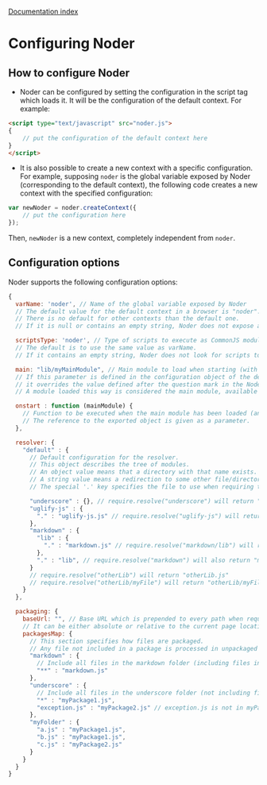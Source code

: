 [Documentation index](index.md)

# Configuring Noder

## How to configure Noder

* Noder can be configured by setting the configuration in the script tag which loads it.
It will be the configuration of the default context.
For example:

```html
<script type="text/javascript" src="noder.js">
{
	// put the configuration of the default context here
}
</script>
```

* It is also possible to create a new context with a specific configuration.
For example, supposing ``noder`` is the global variable exposed by Noder (corresponding to the default context),
the following code creates a new context with the specified configuration:

```js
var newNoder = noder.createContext({
	// put the configuration here
});
```

Then, ``newNoder`` is a new context, completely independent from ``noder``.

## Configuration options

Noder supports the following configuration options:

```js
{
  varName: 'noder', // Name of the global variable exposed by Noder
  // The default value for the default context in a browser is "noder".
  // There is no default for other contexts than the default one.
  // If it is null or contains an empty string, Noder does not expose any global variable.

  scriptsType: 'noder', // Type of scripts to execute as CommonJS modules.
  // The default is to use the same value as varName.
  // If it contains an empty string, Noder does not look for scripts to execute as modules.

  main: "lib/myMainModule", // Main module to load when starting (with an optional method to call).
  // If this parameter is defined in the configuration object of the default context,
  // it overrides the value defined after the question mark in the Noder script tag.
  // A module loaded this way is considered the main module, available through require.main.

  onstart : function (mainModule) {
    // Function to be executed when the main module has been loaded (and the optional method called).
    // The reference to the exported object is given as a parameter.
  },

  resolver: {
    "default" : {
      // Default configuration for the resolver.
      // This object describes the tree of modules.
      // An object value means that a directory with that name exists.
      // A string value means a redirection to some other file/directory
      // The special '.' key specifies the file to use when requiring the directory.

      "underscore" : {}, // require.resolve("underscore") will return "underscore/index.js"
      "uglify-js" : {
        "." : "uglify-js.js" // require.resolve("uglify-js") will return "uglify-js/uglify-js.js"
      },
      "markdown" : {
        "lib" : {
          "." : "markdown.js" // require.resolve("markdown/lib") will return "markdown/lib/markdown.js"
        },
        "." : "lib", // require.resolve("markdown") will also return "markdown/lib/markdown.js"
      }
      // require.resolve("otherLib") will return "otherLib.js"
      // require.resolve("otherLib/myFile") will return "otherLib/myFile.js"
    }
  },

  packaging: {
    baseUrl: "", // Base URL which is prepended to every path when requesting files to the server.
    // It can be either absolute or relative to the current page location.
    packagesMap: {
      // This section specifies how files are packaged.
      // Any file not included in a package is processed in unpackaged mode.
      "markdown" : {
        // Include all files in the markdown folder (including files in sub-folders):
        "**" : "markdown.js"
      },
      "underscore" : {
        // Include all files in the underscore folder (not including files in sub-folders):
        "*" : "myPackage1.js",
        "exception.js" : "myPackage2.js" // exception.js is not in myPackage1.js but in myPackage2.js
      },
      "myFolder" : {
        "a.js" : "myPackage1.js",
        "b.js" : "myPackage1.js",
        "c.js" : "myPackage2.js"
      }
    }
  }
}
```
